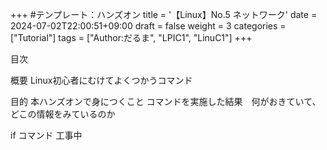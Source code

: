 +++ #テンプレート：ハンズオン title = '【Linux】No.5 ネットワーク'
date = 2024-07-02T22:00:51+09:00
draft = false
weight = 3
categories = ["Tutorial"]
tags = ["Author:だるま", "LPIC1", "LinuC1"]
+++

目次

概要 Linux初心者にむけてよくつかうコマンド

目的
本ハンズオンで身につくこと
コマンドを実施した結果　何がおきていて、どこの情報をみているのか

if コマンド 
工事中
